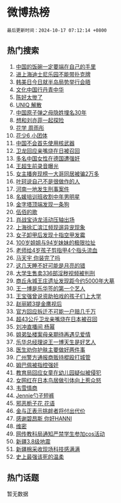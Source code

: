 # 微博热榜

`最后更新时间：2024-10-17 07:12:14 +0800`

## 热门搜索

1. [中国的饭碗一定要端在自己的手里](https://m.weibo.cn/search?containerid=100103type%3D1%26t%3D10%26q%3D%23%E4%B8%AD%E5%9B%BD%E7%9A%84%E9%A5%AD%E7%A2%97%E4%B8%80%E5%AE%9A%E8%A6%81%E7%AB%AF%E5%9C%A8%E8%87%AA%E5%B7%B1%E7%9A%84%E6%89%8B%E9%87%8C%23&stream_entry_id=51&isnewpage=1&extparam=seat%3D1%26pos%3D0%26filter_type%3Drealtimehot%26q%3D%2523%25E4%25B8%25AD%25E5%259B%25BD%25E7%259A%2584%25E9%25A5%25AD%25E7%25A2%2597%25E4%25B8%2580%25E5%25AE%259A%25E8%25A6%2581%25E7%25AB%25AF%25E5%259C%25A8%25E8%2587%25AA%25E5%25B7%25B1%25E7%259A%2584%25E6%2589%258B%25E9%2587%258C%2523%26stream_entry_id%3D51%26c_type%3D51%26cate%3D10103%26dgr%3D0%26display_time%3D1729120333%26pre_seqid%3D172912033360402565384157)
1. [进上海迪士尼乐园不能带扑克牌](https://m.weibo.cn/search?containerid=100103type%3D1%26t%3D10%26q%3D%23%E8%BF%9B%E4%B8%8A%E6%B5%B7%E8%BF%AA%E5%A3%AB%E5%B0%BC%E4%B9%90%E5%9B%AD%E4%B8%8D%E8%83%BD%E5%B8%A6%E6%89%91%E5%85%8B%E7%89%8C%23&stream_entry_id=31&isnewpage=1&extparam=seat%3D1%26q%3D%2523%25E8%25BF%259B%25E4%25B8%258A%25E6%25B5%25B7%25E8%25BF%25AA%25E5%25A3%25AB%25E5%25B0%25BC%25E4%25B9%2590%25E5%259B%25AD%25E4%25B8%258D%25E8%2583%25BD%25E5%25B8%25A6%25E6%2589%2591%25E5%2585%258B%25E7%2589%258C%2523%26dgr%3D0%26c_type%3D31%26cate%3D5001%26filter_type%3Drealtimehot%26realpos%3D1%26band_rank%3D1%26stream_entry_id%3D31%26flag%3D0%26lcate%3D5001%26pos%3D0%26display_time%3D1729120333%26pre_seqid%3D172912033360402565384157)
1. [韩美日今日就半岛局势举行会晤](https://m.weibo.cn/search?containerid=100103type%3D1%26t%3D10%26q%3D%23%E9%9F%A9%E7%BE%8E%E6%97%A5%E4%BB%8A%E6%97%A5%E5%B0%B1%E5%8D%8A%E5%B2%9B%E5%B1%80%E5%8A%BF%E4%B8%BE%E8%A1%8C%E4%BC%9A%E6%99%A4%23&stream_entry_id=31&isnewpage=1&extparam=seat%3D1%26q%3D%2523%25E9%259F%25A9%25E7%25BE%258E%25E6%2597%25A5%25E4%25BB%258A%25E6%2597%25A5%25E5%25B0%25B1%25E5%258D%258A%25E5%25B2%259B%25E5%25B1%2580%25E5%258A%25BF%25E4%25B8%25BE%25E8%25A1%258C%25E4%25BC%259A%25E6%2599%25A4%2523%26dgr%3D0%26c_type%3D31%26cate%3D5001%26filter_type%3Drealtimehot%26realpos%3D2%26band_rank%3D2%26stream_entry_id%3D31%26flag%3D2%26lcate%3D5001%26pos%3D1%26display_time%3D1729120333%26pre_seqid%3D172912033360402565384157)
1. [文化中国行丹青中华](https://m.weibo.cn/search?containerid=100103type%3D1%26t%3D10%26q%3D%23%E6%96%87%E5%8C%96%E4%B8%AD%E5%9B%BD%E8%A1%8C%E4%B8%B9%E9%9D%92%E4%B8%AD%E5%8D%8E%23&stream_entry_id=31&isnewpage=1&extparam=seat%3D1%26q%3D%2523%25E6%2596%2587%25E5%258C%2596%25E4%25B8%25AD%25E5%259B%25BD%25E8%25A1%258C%25E4%25B8%25B9%25E9%259D%2592%25E4%25B8%25AD%25E5%258D%258E%2523%26dgr%3D0%26c_type%3D31%26cate%3D5001%26filter_type%3Drealtimehot%26realpos%3D3%26band_rank%3D3%26stream_entry_id%3D31%26flag%3D0%26lcate%3D5001%26pos%3D2%26display_time%3D1729120333%26pre_seqid%3D172912033360402565384157)
1. [陈好太惨了](https://m.weibo.cn/search?containerid=100103type%3D1%26t%3D10%26q%3D%E9%99%88%E5%A5%BD%E5%A4%AA%E6%83%A8%E4%BA%86&stream_entry_id=31&isnewpage=1&extparam=seat%3D1%26q%3D%25E9%2599%2588%25E5%25A5%25BD%25E5%25A4%25AA%25E6%2583%25A8%25E4%25BA%2586%26dgr%3D0%26c_type%3D31%26cate%3D5001%26filter_type%3Drealtimehot%26realpos%3D4%26band_rank%3D4%26stream_entry_id%3D31%26flag%3D2%26lcate%3D5001%26pos%3D3%26display_time%3D1729120333%26pre_seqid%3D172912033360402565384157)
1. [UNIQ 解散](https://m.weibo.cn/search?containerid=100103type%3D1%26t%3D10%26q%3DUNIQ+%E8%A7%A3%E6%95%A3&stream_entry_id=31&isnewpage=1&extparam=seat%3D1%26q%3DUNIQ%2520%25E8%25A7%25A3%25E6%2595%25A3%26dgr%3D0%26c_type%3D31%26cate%3D5001%26filter_type%3Drealtimehot%26realpos%3D5%26band_rank%3D5%26stream_entry_id%3D31%26flag%3D0%26lcate%3D5001%26pos%3D4%26display_time%3D1729120333%26pre_seqid%3D172912033360402565384157)
1. [中国原子弹之母隐姓埋名30年](https://m.weibo.cn/search?containerid=100103type%3D1%26t%3D10%26q%3D%23%E4%B8%AD%E5%9B%BD%E5%8E%9F%E5%AD%90%E5%BC%B9%E4%B9%8B%E6%AF%8D%E9%9A%90%E5%A7%93%E5%9F%8B%E5%90%8D30%E5%B9%B4%23&stream_entry_id=31&isnewpage=1&extparam=seat%3D1%26q%3D%2523%25E4%25B8%25AD%25E5%259B%25BD%25E5%258E%259F%25E5%25AD%2590%25E5%25BC%25B9%25E4%25B9%258B%25E6%25AF%258D%25E9%259A%2590%25E5%25A7%2593%25E5%259F%258B%25E5%2590%258D30%25E5%25B9%25B4%2523%26dgr%3D0%26c_type%3D31%26cate%3D5001%26filter_type%3Drealtimehot%26realpos%3D6%26band_rank%3D6%26stream_entry_id%3D31%26flag%3D0%26lcate%3D5001%26pos%3D5%26display_time%3D1729120333%26pre_seqid%3D172912033360402565384157)
1. [想和刘亦菲一起探险](https://m.weibo.cn/search?containerid=100103type%3D1%26t%3D10%26q%3D%23%E6%83%B3%E5%92%8C%E5%88%98%E4%BA%A6%E8%8F%B2%E4%B8%80%E8%B5%B7%E6%8E%A2%E9%99%A9%23&stream_entry_id=31&isnewpage=1&extparam=seat%3D1%26filter_type%3Drealtimehot%26dgr%3D0%26c_type%3D31%26adid%3D259040%26is_ad_pos%3D1%26cate%3D5001%26topic_ad%3D1%26band_rank%3D7%26stream_entry_id%3D31%26q%3D%2523%25E6%2583%25B3%25E5%2592%258C%25E5%2588%2598%25E4%25BA%25A6%25E8%258F%25B2%25E4%25B8%2580%25E8%25B5%25B7%25E6%258E%25A2%25E9%2599%25A9%2523%26lcate%3D5001%26pos%3D6%26display_time%3D1729120333%26pre_seqid%3D172912033360402565384157)
1. [花学 周雨彤](https://m.weibo.cn/search?containerid=100103type%3D1%26t%3D10%26q%3D%E8%8A%B1%E5%AD%A6+%E5%91%A8%E9%9B%A8%E5%BD%A4&stream_entry_id=31&isnewpage=1&extparam=seat%3D1%26q%3D%25E8%258A%25B1%25E5%25AD%25A6%2520%25E5%2591%25A8%25E9%259B%25A8%25E5%25BD%25A4%26dgr%3D0%26c_type%3D31%26cate%3D5001%26filter_type%3Drealtimehot%26realpos%3D7%26band_rank%3D7%26stream_entry_id%3D31%26flag%3D0%26lcate%3D5001%26pos%3D7%26display_time%3D1729120333%26pre_seqid%3D172912033360402565384157)
1. [花少6 小团体](https://m.weibo.cn/search?containerid=100103type%3D1%26t%3D10%26q%3D%E8%8A%B1%E5%B0%916+%E5%B0%8F%E5%9B%A2%E4%BD%93&stream_entry_id=31&isnewpage=1&extparam=seat%3D1%26q%3D%25E8%258A%25B1%25E5%25B0%25916%2520%25E5%25B0%258F%25E5%259B%25A2%25E4%25BD%2593%26dgr%3D0%26c_type%3D31%26cate%3D5001%26filter_type%3Drealtimehot%26realpos%3D8%26band_rank%3D8%26stream_entry_id%3D31%26flag%3D0%26lcate%3D5001%26pos%3D8%26display_time%3D1729120333%26pre_seqid%3D172912033360402565384157)
1. [中国不会首先使用核武器](https://m.weibo.cn/search?containerid=100103type%3D1%26t%3D10%26q%3D%23%E4%B8%AD%E5%9B%BD%E4%B8%8D%E4%BC%9A%E9%A6%96%E5%85%88%E4%BD%BF%E7%94%A8%E6%A0%B8%E6%AD%A6%E5%99%A8%23&stream_entry_id=31&isnewpage=1&extparam=seat%3D1%26q%3D%2523%25E4%25B8%25AD%25E5%259B%25BD%25E4%25B8%258D%25E4%25BC%259A%25E9%25A6%2596%25E5%2585%2588%25E4%25BD%25BF%25E7%2594%25A8%25E6%25A0%25B8%25E6%25AD%25A6%25E5%2599%25A8%2523%26dgr%3D0%26c_type%3D31%26cate%3D5001%26filter_type%3Drealtimehot%26realpos%3D9%26band_rank%3D9%26stream_entry_id%3D31%26flag%3D0%26lcate%3D5001%26pos%3D9%26display_time%3D1729120333%26pre_seqid%3D172912033360402565384157)
1. [卫龙回应亲嘴烧在日被召回](https://m.weibo.cn/search?containerid=100103type%3D1%26t%3D10%26q%3D%23%E5%8D%AB%E9%BE%99%E5%9B%9E%E5%BA%94%E4%BA%B2%E5%98%B4%E7%83%A7%E5%9C%A8%E6%97%A5%E8%A2%AB%E5%8F%AC%E5%9B%9E%23&stream_entry_id=31&isnewpage=1&extparam=seat%3D1%26q%3D%2523%25E5%258D%25AB%25E9%25BE%2599%25E5%259B%259E%25E5%25BA%2594%25E4%25BA%25B2%25E5%2598%25B4%25E7%2583%25A7%25E5%259C%25A8%25E6%2597%25A5%25E8%25A2%25AB%25E5%258F%25AC%25E5%259B%259E%2523%26dgr%3D0%26c_type%3D31%26cate%3D5001%26filter_type%3Drealtimehot%26realpos%3D10%26band_rank%3D10%26stream_entry_id%3D31%26flag%3D0%26lcate%3D5001%26pos%3D10%26display_time%3D1729120333%26pre_seqid%3D172912033360402565384157)
1. [多名中国女性在德国遭强奸](https://m.weibo.cn/search?containerid=100103type%3D1%26t%3D10%26q%3D%23%E5%A4%9A%E5%90%8D%E4%B8%AD%E5%9B%BD%E5%A5%B3%E6%80%A7%E5%9C%A8%E5%BE%B7%E5%9B%BD%E9%81%AD%E5%BC%BA%E5%A5%B8%23&stream_entry_id=31&isnewpage=1&extparam=seat%3D1%26q%3D%2523%25E5%25A4%259A%25E5%2590%258D%25E4%25B8%25AD%25E5%259B%25BD%25E5%25A5%25B3%25E6%2580%25A7%25E5%259C%25A8%25E5%25BE%25B7%25E5%259B%25BD%25E9%2581%25AD%25E5%25BC%25BA%25E5%25A5%25B8%2523%26dgr%3D0%26c_type%3D31%26cate%3D5001%26filter_type%3Drealtimehot%26realpos%3D11%26band_rank%3D11%26stream_entry_id%3D31%26flag%3D2%26lcate%3D5001%26pos%3D11%26display_time%3D1729120333%26pre_seqid%3D172912033360402565384157)
1. [王超生前录音曝光](https://m.weibo.cn/search?containerid=100103type%3D1%26t%3D10%26q%3D%23%E7%8E%8B%E8%B6%85%E7%94%9F%E5%89%8D%E5%BD%95%E9%9F%B3%E6%9B%9D%E5%85%89%23&stream_entry_id=31&isnewpage=1&extparam=seat%3D1%26q%3D%2523%25E7%258E%258B%25E8%25B6%2585%25E7%2594%259F%25E5%2589%258D%25E5%25BD%2595%25E9%259F%25B3%25E6%259B%259D%25E5%2585%2589%2523%26dgr%3D0%26c_type%3D31%26cate%3D5001%26filter_type%3Drealtimehot%26realpos%3D12%26band_rank%3D12%26stream_entry_id%3D31%26flag%3D2%26lcate%3D5001%26pos%3D12%26display_time%3D1729120333%26pre_seqid%3D172912033360402565384157)
1. [女主播奔现榜一大哥同居被骗2万多](https://m.weibo.cn/search?containerid=100103type%3D1%26t%3D10%26q%3D%23%E5%A5%B3%E4%B8%BB%E6%92%AD%E5%A5%94%E7%8E%B0%E6%A6%9C%E4%B8%80%E5%A4%A7%E5%93%A5%E5%90%8C%E5%B1%85%E8%A2%AB%E9%AA%972%E4%B8%87%E5%A4%9A%23&stream_entry_id=31&isnewpage=1&extparam=seat%3D1%26q%3D%2523%25E5%25A5%25B3%25E4%25B8%25BB%25E6%2592%25AD%25E5%25A5%2594%25E7%258E%25B0%25E6%25A6%259C%25E4%25B8%2580%25E5%25A4%25A7%25E5%2593%25A5%25E5%2590%258C%25E5%25B1%2585%25E8%25A2%25AB%25E9%25AA%25972%25E4%25B8%2587%25E5%25A4%259A%2523%26dgr%3D0%26c_type%3D31%26cate%3D5001%26filter_type%3Drealtimehot%26realpos%3D13%26band_rank%3D13%26stream_entry_id%3D31%26flag%3D2%26lcate%3D5001%26pos%3D13%26display_time%3D1729120333%26pre_seqid%3D172912033360402565384157)
1. [叶珂说自己不是很做作的人](https://m.weibo.cn/search?containerid=100103type%3D1%26t%3D10%26q%3D%23%E5%8F%B6%E7%8F%82%E8%AF%B4%E8%87%AA%E5%B7%B1%E4%B8%8D%E6%98%AF%E5%BE%88%E5%81%9A%E4%BD%9C%E7%9A%84%E4%BA%BA%23&stream_entry_id=31&isnewpage=1&extparam=seat%3D1%26q%3D%2523%25E5%258F%25B6%25E7%258F%2582%25E8%25AF%25B4%25E8%2587%25AA%25E5%25B7%25B1%25E4%25B8%258D%25E6%2598%25AF%25E5%25BE%2588%25E5%2581%259A%25E4%25BD%259C%25E7%259A%2584%25E4%25BA%25BA%2523%26dgr%3D0%26c_type%3D31%26cate%3D5001%26filter_type%3Drealtimehot%26realpos%3D14%26band_rank%3D14%26stream_entry_id%3D31%26flag%3D2%26lcate%3D5001%26pos%3D14%26display_time%3D1729120333%26pre_seqid%3D172912033360402565384157)
1. [河南一地发生刑事案件](https://m.weibo.cn/search?containerid=100103type%3D1%26t%3D10%26q%3D%23%E6%B2%B3%E5%8D%97%E4%B8%80%E5%9C%B0%E5%8F%91%E7%94%9F%E5%88%91%E4%BA%8B%E6%A1%88%E4%BB%B6%23&stream_entry_id=31&isnewpage=1&extparam=seat%3D1%26q%3D%2523%25E6%25B2%25B3%25E5%258D%2597%25E4%25B8%2580%25E5%259C%25B0%25E5%258F%2591%25E7%2594%259F%25E5%2588%2591%25E4%25BA%258B%25E6%25A1%2588%25E4%25BB%25B6%2523%26dgr%3D0%26c_type%3D31%26cate%3D5001%26filter_type%3Drealtimehot%26realpos%3D15%26band_rank%3D15%26stream_entry_id%3D31%26flag%3D2%26lcate%3D5001%26pos%3D15%26display_time%3D1729120333%26pre_seqid%3D172912033360402565384157)
1. [名媛培训班收割中年男明星](https://m.weibo.cn/search?containerid=100103type%3D1%26t%3D10%26q%3D%23%E5%90%8D%E5%AA%9B%E5%9F%B9%E8%AE%AD%E7%8F%AD%E6%94%B6%E5%89%B2%E4%B8%AD%E5%B9%B4%E7%94%B7%E6%98%8E%E6%98%9F%23&stream_entry_id=31&isnewpage=1&extparam=seat%3D1%26q%3D%2523%25E5%2590%258D%25E5%25AA%259B%25E5%259F%25B9%25E8%25AE%25AD%25E7%258F%25AD%25E6%2594%25B6%25E5%2589%25B2%25E4%25B8%25AD%25E5%25B9%25B4%25E7%2594%25B7%25E6%2598%258E%25E6%2598%259F%2523%26dgr%3D0%26c_type%3D31%26cate%3D5001%26filter_type%3Drealtimehot%26realpos%3D16%26band_rank%3D16%26stream_entry_id%3D31%26flag%3D2%26lcate%3D5001%26pos%3D16%26display_time%3D1729120333%26pre_seqid%3D172912033360402565384157)
1. [金字塔顶端发现一条狗](https://m.weibo.cn/search?containerid=100103type%3D1%26t%3D10%26q%3D%23%E9%87%91%E5%AD%97%E5%A1%94%E9%A1%B6%E7%AB%AF%E5%8F%91%E7%8E%B0%E4%B8%80%E6%9D%A1%E7%8B%97%23&stream_entry_id=31&isnewpage=1&extparam=seat%3D1%26q%3D%2523%25E9%2587%2591%25E5%25AD%2597%25E5%25A1%2594%25E9%25A1%25B6%25E7%25AB%25AF%25E5%258F%2591%25E7%258E%25B0%25E4%25B8%2580%25E6%259D%25A1%25E7%258B%2597%2523%26dgr%3D0%26c_type%3D31%26cate%3D5001%26filter_type%3Drealtimehot%26realpos%3D17%26band_rank%3D17%26stream_entry_id%3D31%26flag%3D0%26lcate%3D5001%26pos%3D17%26display_time%3D1729120333%26pre_seqid%3D172912033360402565384157)
1. [伍佰的歌](https://m.weibo.cn/search?containerid=100103type%3D1%26t%3D10%26q%3D%E4%BC%8D%E4%BD%B0%E7%9A%84%E6%AD%8C&stream_entry_id=31&isnewpage=1&extparam=seat%3D1%26q%3D%25E4%25BC%258D%25E4%25BD%25B0%25E7%259A%2584%25E6%25AD%258C%26dgr%3D0%26c_type%3D31%26cate%3D5001%26filter_type%3Drealtimehot%26realpos%3D18%26band_rank%3D18%26stream_entry_id%3D31%26flag%3D0%26lcate%3D5001%26pos%3D18%26display_time%3D1729120333%26pre_seqid%3D172912033360402565384157)
1. [肖战宝诗龙活动压轴出场](https://m.weibo.cn/search?containerid=100103type%3D1%26t%3D10%26q%3D%23%E8%82%96%E6%88%98%E5%AE%9D%E8%AF%97%E9%BE%99%E6%B4%BB%E5%8A%A8%E5%8E%8B%E8%BD%B4%E5%87%BA%E5%9C%BA%23&stream_entry_id=31&isnewpage=1&extparam=seat%3D1%26q%3D%2523%25E8%2582%2596%25E6%2588%2598%25E5%25AE%259D%25E8%25AF%2597%25E9%25BE%2599%25E6%25B4%25BB%25E5%258A%25A8%25E5%258E%258B%25E8%25BD%25B4%25E5%2587%25BA%25E5%259C%25BA%2523%26dgr%3D0%26c_type%3D31%26cate%3D5001%26filter_type%3Drealtimehot%26realpos%3D19%26band_rank%3D19%26stream_entry_id%3D31%26flag%3D0%26lcate%3D5001%26pos%3D19%26display_time%3D1729120333%26pre_seqid%3D172912033360402565384157)
1. [上海徐汇滨江频现遛异宠现象](https://m.weibo.cn/search?containerid=100103type%3D1%26t%3D10%26q%3D%23%E4%B8%8A%E6%B5%B7%E5%BE%90%E6%B1%87%E6%BB%A8%E6%B1%9F%E9%A2%91%E7%8E%B0%E9%81%9B%E5%BC%82%E5%AE%A0%E7%8E%B0%E8%B1%A1%23&stream_entry_id=31&isnewpage=1&extparam=seat%3D1%26q%3D%2523%25E4%25B8%258A%25E6%25B5%25B7%25E5%25BE%2590%25E6%25B1%2587%25E6%25BB%25A8%25E6%25B1%259F%25E9%25A2%2591%25E7%258E%25B0%25E9%2581%259B%25E5%25BC%2582%25E5%25AE%25A0%25E7%258E%25B0%25E8%25B1%25A1%2523%26dgr%3D0%26c_type%3D31%26cate%3D5001%26filter_type%3Drealtimehot%26realpos%3D20%26band_rank%3D20%26stream_entry_id%3D31%26flag%3D0%26lcate%3D5001%26pos%3D20%26display_time%3D1729120333%26pre_seqid%3D172912033360402565384157)
1. [女子卸甲后发现十指空甲发霉](https://m.weibo.cn/search?containerid=100103type%3D1%26t%3D10%26q%3D%23%E5%A5%B3%E5%AD%90%E5%8D%B8%E7%94%B2%E5%90%8E%E5%8F%91%E7%8E%B0%E5%8D%81%E6%8C%87%E7%A9%BA%E7%94%B2%E5%8F%91%E9%9C%89%23&stream_entry_id=31&isnewpage=1&extparam=seat%3D1%26q%3D%2523%25E5%25A5%25B3%25E5%25AD%2590%25E5%258D%25B8%25E7%2594%25B2%25E5%2590%258E%25E5%258F%2591%25E7%258E%25B0%25E5%258D%2581%25E6%258C%2587%25E7%25A9%25BA%25E7%2594%25B2%25E5%258F%2591%25E9%259C%2589%2523%26dgr%3D0%26c_type%3D31%26cate%3D5001%26filter_type%3Drealtimehot%26realpos%3D21%26band_rank%3D21%26stream_entry_id%3D31%26flag%3D0%26lcate%3D5001%26pos%3D21%26display_time%3D1729120333%26pre_seqid%3D172912033360402565384157)
1. [100岁姐姐与94岁妹妹的极限拉扯](https://m.weibo.cn/search?containerid=100103type%3D1%26t%3D10%26q%3D%23100%E5%B2%81%E5%A7%90%E5%A7%90%E4%B8%8E94%E5%B2%81%E5%A6%B9%E5%A6%B9%E7%9A%84%E6%9E%81%E9%99%90%E6%8B%89%E6%89%AF%23&stream_entry_id=31&isnewpage=1&extparam=seat%3D1%26q%3D%2523100%25E5%25B2%2581%25E5%25A7%2590%25E5%25A7%2590%25E4%25B8%258E94%25E5%25B2%2581%25E5%25A6%25B9%25E5%25A6%25B9%25E7%259A%2584%25E6%259E%2581%25E9%2599%2590%25E6%258B%2589%25E6%2589%25AF%2523%26dgr%3D0%26c_type%3D31%26cate%3D5001%26filter_type%3Drealtimehot%26realpos%3D22%26band_rank%3D22%26stream_entry_id%3D31%26flag%3D0%26lcate%3D5001%26pos%3D22%26display_time%3D1729120333%26pre_seqid%3D172912033360402565384157)
1. [老师给4岁孩子剪指甲4个指头流血](https://m.weibo.cn/search?containerid=100103type%3D1%26t%3D10%26q%3D%23%E8%80%81%E5%B8%88%E7%BB%994%E5%B2%81%E5%AD%A9%E5%AD%90%E5%89%AA%E6%8C%87%E7%94%B24%E4%B8%AA%E6%8C%87%E5%A4%B4%E6%B5%81%E8%A1%80%23&stream_entry_id=31&isnewpage=1&extparam=seat%3D1%26q%3D%2523%25E8%2580%2581%25E5%25B8%2588%25E7%25BB%25994%25E5%25B2%2581%25E5%25AD%25A9%25E5%25AD%2590%25E5%2589%25AA%25E6%258C%2587%25E7%2594%25B24%25E4%25B8%25AA%25E6%258C%2587%25E5%25A4%25B4%25E6%25B5%2581%25E8%25A1%2580%2523%26dgr%3D0%26c_type%3D31%26cate%3D5001%26filter_type%3Drealtimehot%26realpos%3D23%26band_rank%3D23%26stream_entry_id%3D31%26flag%3D0%26lcate%3D5001%26pos%3D23%26display_time%3D1729120333%26pre_seqid%3D172912033360402565384157)
1. [马天宇 你装完了吗](https://m.weibo.cn/search?containerid=100103type%3D1%26t%3D10%26q%3D%E9%A9%AC%E5%A4%A9%E5%AE%87+%E4%BD%A0%E8%A3%85%E5%AE%8C%E4%BA%86%E5%90%97&stream_entry_id=31&isnewpage=1&extparam=seat%3D1%26q%3D%25E9%25A9%25AC%25E5%25A4%25A9%25E5%25AE%2587%2520%25E4%25BD%25A0%25E8%25A3%2585%25E5%25AE%258C%25E4%25BA%2586%25E5%2590%2597%26dgr%3D0%26c_type%3D31%26cate%3D5001%26filter_type%3Drealtimehot%26realpos%3D24%26band_rank%3D24%26stream_entry_id%3D31%26flag%3D2%26lcate%3D5001%26pos%3D24%26display_time%3D1729120333%26pre_seqid%3D172912033360402565384157)
1. [这几天睡不好可能是月亮的错](https://m.weibo.cn/search?containerid=100103type%3D1%26t%3D10%26q%3D%23%E8%BF%99%E5%87%A0%E5%A4%A9%E7%9D%A1%E4%B8%8D%E5%A5%BD%E5%8F%AF%E8%83%BD%E6%98%AF%E6%9C%88%E4%BA%AE%E7%9A%84%E9%94%99%23&stream_entry_id=31&isnewpage=1&extparam=seat%3D1%26q%3D%2523%25E8%25BF%2599%25E5%2587%25A0%25E5%25A4%25A9%25E7%259D%25A1%25E4%25B8%258D%25E5%25A5%25BD%25E5%258F%25AF%25E8%2583%25BD%25E6%2598%25AF%25E6%259C%2588%25E4%25BA%25AE%25E7%259A%2584%25E9%2594%2599%2523%26dgr%3D0%26c_type%3D31%26cate%3D5001%26filter_type%3Drealtimehot%26realpos%3D25%26band_rank%3D25%26stream_entry_id%3D31%26flag%3D0%26lcate%3D5001%26pos%3D25%26display_time%3D1729120333%26pre_seqid%3D172912033360402565384157)
1. [大学生售卖336部淫秽视频被判刑](https://m.weibo.cn/search?containerid=100103type%3D1%26t%3D10%26q%3D%23%E5%A4%A7%E5%AD%A6%E7%94%9F%E5%94%AE%E5%8D%96336%E9%83%A8%E6%B7%AB%E7%A7%BD%E8%A7%86%E9%A2%91%E8%A2%AB%E5%88%A4%E5%88%91%23&stream_entry_id=31&isnewpage=1&extparam=seat%3D1%26q%3D%2523%25E5%25A4%25A7%25E5%25AD%25A6%25E7%2594%259F%25E5%2594%25AE%25E5%258D%2596336%25E9%2583%25A8%25E6%25B7%25AB%25E7%25A7%25BD%25E8%25A7%2586%25E9%25A2%2591%25E8%25A2%25AB%25E5%2588%25A4%25E5%2588%2591%2523%26dgr%3D0%26c_type%3D31%26cate%3D5001%26filter_type%3Drealtimehot%26realpos%3D26%26band_rank%3D26%26stream_entry_id%3D31%26flag%3D1%26lcate%3D5001%26pos%3D26%26display_time%3D1729120333%26pre_seqid%3D172912033360402565384157)
1. [商丘永城王庄遗址发现距今约5000年大墓](https://m.weibo.cn/search?containerid=100103type%3D1%26t%3D10%26q%3D%23%E5%95%86%E4%B8%98%E6%B0%B8%E5%9F%8E%E7%8E%8B%E5%BA%84%E9%81%97%E5%9D%80%E5%8F%91%E7%8E%B0%E8%B7%9D%E4%BB%8A%E7%BA%A65000%E5%B9%B4%E5%A4%A7%E5%A2%93%23&stream_entry_id=31&isnewpage=1&extparam=seat%3D1%26q%3D%2523%25E5%2595%2586%25E4%25B8%2598%25E6%25B0%25B8%25E5%259F%258E%25E7%258E%258B%25E5%25BA%2584%25E9%2581%2597%25E5%259D%2580%25E5%258F%2591%25E7%258E%25B0%25E8%25B7%259D%25E4%25BB%258A%25E7%25BA%25A65000%25E5%25B9%25B4%25E5%25A4%25A7%25E5%25A2%2593%2523%26dgr%3D0%26c_type%3D31%26cate%3D5001%26filter_type%3Drealtimehot%26realpos%3D27%26band_rank%3D27%26stream_entry_id%3D31%26flag%3D0%26lcate%3D5001%26pos%3D27%26display_time%3D1729120333%26pre_seqid%3D172912033360402565384157)
1. [王一博是乐华签的第一个艺人](https://m.weibo.cn/search?containerid=100103type%3D1%26t%3D10%26q%3D%23%E7%8E%8B%E4%B8%80%E5%8D%9A%E6%98%AF%E4%B9%90%E5%8D%8E%E7%AD%BE%E7%9A%84%E7%AC%AC%E4%B8%80%E4%B8%AA%E8%89%BA%E4%BA%BA%23&stream_entry_id=31&isnewpage=1&extparam=seat%3D1%26q%3D%2523%25E7%258E%258B%25E4%25B8%2580%25E5%258D%259A%25E6%2598%25AF%25E4%25B9%2590%25E5%258D%258E%25E7%25AD%25BE%25E7%259A%2584%25E7%25AC%25AC%25E4%25B8%2580%25E4%25B8%25AA%25E8%2589%25BA%25E4%25BA%25BA%2523%26dgr%3D0%26c_type%3D31%26cate%3D5001%26filter_type%3Drealtimehot%26realpos%3D28%26band_rank%3D28%26stream_entry_id%3D31%26flag%3D0%26lcate%3D5001%26pos%3D28%26display_time%3D1729120333%26pre_seqid%3D172912033360402565384157)
1. [王宝强曾说资助拍戏的孩子们上大学](https://m.weibo.cn/search?containerid=100103type%3D1%26t%3D10%26q%3D%23%E7%8E%8B%E5%AE%9D%E5%BC%BA%E6%9B%BE%E8%AF%B4%E8%B5%84%E5%8A%A9%E6%8B%8D%E6%88%8F%E7%9A%84%E5%AD%A9%E5%AD%90%E4%BB%AC%E4%B8%8A%E5%A4%A7%E5%AD%A6%23&stream_entry_id=31&isnewpage=1&extparam=seat%3D1%26q%3D%2523%25E7%258E%258B%25E5%25AE%259D%25E5%25BC%25BA%25E6%259B%25BE%25E8%25AF%25B4%25E8%25B5%2584%25E5%258A%25A9%25E6%258B%258D%25E6%2588%258F%25E7%259A%2584%25E5%25AD%25A9%25E5%25AD%2590%25E4%25BB%25AC%25E4%25B8%258A%25E5%25A4%25A7%25E5%25AD%25A6%2523%26dgr%3D0%26c_type%3D31%26cate%3D5001%26filter_type%3Drealtimehot%26realpos%3D29%26band_rank%3D29%26stream_entry_id%3D31%26flag%3D1%26lcate%3D5001%26pos%3D29%26display_time%3D1729120333%26pre_seqid%3D172912033360402565384157)
1. [赵丽颖3提金鹰视后](https://m.weibo.cn/search?containerid=100103type%3D1%26t%3D10%26q%3D%23%E8%B5%B5%E4%B8%BD%E9%A2%963%E6%8F%90%E9%87%91%E9%B9%B0%E8%A7%86%E5%90%8E%23&stream_entry_id=31&isnewpage=1&extparam=seat%3D1%26q%3D%2523%25E8%25B5%25B5%25E4%25B8%25BD%25E9%25A2%25963%25E6%258F%2590%25E9%2587%2591%25E9%25B9%25B0%25E8%25A7%2586%25E5%2590%258E%2523%26dgr%3D0%26c_type%3D31%26cate%3D5001%26filter_type%3Drealtimehot%26realpos%3D30%26band_rank%3D30%26stream_entry_id%3D31%26flag%3D1%26lcate%3D5001%26pos%3D30%26display_time%3D1729120333%26pre_seqid%3D172912033360402565384157)
1. [官方回应拆迁不可能一户赔几千万](https://m.weibo.cn/search?containerid=100103type%3D1%26t%3D10%26q%3D%23%E5%AE%98%E6%96%B9%E5%9B%9E%E5%BA%94%E6%8B%86%E8%BF%81%E4%B8%8D%E5%8F%AF%E8%83%BD%E4%B8%80%E6%88%B7%E8%B5%94%E5%87%A0%E5%8D%83%E4%B8%87%23&stream_entry_id=31&isnewpage=1&extparam=seat%3D1%26q%3D%2523%25E5%25AE%2598%25E6%2596%25B9%25E5%259B%259E%25E5%25BA%2594%25E6%258B%2586%25E8%25BF%2581%25E4%25B8%258D%25E5%258F%25AF%25E8%2583%25BD%25E4%25B8%2580%25E6%2588%25B7%25E8%25B5%2594%25E5%2587%25A0%25E5%258D%2583%25E4%25B8%2587%2523%26dgr%3D0%26c_type%3D31%26cate%3D5001%26filter_type%3Drealtimehot%26realpos%3D31%26band_rank%3D31%26stream_entry_id%3D31%26flag%3D0%26lcate%3D5001%26pos%3D31%26display_time%3D1729120333%26pre_seqid%3D172912033360402565384157)
1. [超43公斤卫龙亲嘴烧在日本被召回](https://m.weibo.cn/search?containerid=100103type%3D1%26t%3D10%26q%3D%23%E8%B6%8543%E5%85%AC%E6%96%A4%E5%8D%AB%E9%BE%99%E4%BA%B2%E5%98%B4%E7%83%A7%E5%9C%A8%E6%97%A5%E6%9C%AC%E8%A2%AB%E5%8F%AC%E5%9B%9E%23&stream_entry_id=31&isnewpage=1&extparam=seat%3D1%26q%3D%2523%25E8%25B6%258543%25E5%2585%25AC%25E6%2596%25A4%25E5%258D%25AB%25E9%25BE%2599%25E4%25BA%25B2%25E5%2598%25B4%25E7%2583%25A7%25E5%259C%25A8%25E6%2597%25A5%25E6%259C%25AC%25E8%25A2%25AB%25E5%258F%25AC%25E5%259B%259E%2523%26dgr%3D0%26c_type%3D31%26cate%3D5001%26filter_type%3Drealtimehot%26realpos%3D32%26band_rank%3D32%26stream_entry_id%3D31%26flag%3D0%26lcate%3D5001%26pos%3D32%26display_time%3D1729120333%26pre_seqid%3D172912033360402565384157)
1. [刘冲直播间 杨幂](https://m.weibo.cn/search?containerid=100103type%3D1%26t%3D10%26q%3D%E5%88%98%E5%86%B2%E7%9B%B4%E6%92%AD%E9%97%B4+%E6%9D%A8%E5%B9%82&stream_entry_id=31&isnewpage=1&extparam=seat%3D1%26q%3D%25E5%2588%2598%25E5%2586%25B2%25E7%259B%25B4%25E6%2592%25AD%25E9%2597%25B4%2520%25E6%259D%25A8%25E5%25B9%2582%26dgr%3D0%26c_type%3D31%26cate%3D5001%26filter_type%3Drealtimehot%26realpos%3D33%26band_rank%3D33%26stream_entry_id%3D31%26flag%3D0%26lcate%3D5001%26pos%3D33%26display_time%3D1729120333%26pre_seqid%3D172912033360402565384157)
1. [姐弟坠楼案母亲期待再遇见爱情](https://m.weibo.cn/search?containerid=100103type%3D1%26t%3D10%26q%3D%23%E5%A7%90%E5%BC%9F%E5%9D%A0%E6%A5%BC%E6%A1%88%E6%AF%8D%E4%BA%B2%E6%9C%9F%E5%BE%85%E5%86%8D%E9%81%87%E8%A7%81%E7%88%B1%E6%83%85%23&stream_entry_id=31&isnewpage=1&extparam=seat%3D1%26q%3D%2523%25E5%25A7%2590%25E5%25BC%259F%25E5%259D%25A0%25E6%25A5%25BC%25E6%25A1%2588%25E6%25AF%258D%25E4%25BA%25B2%25E6%259C%259F%25E5%25BE%2585%25E5%2586%258D%25E9%2581%2587%25E8%25A7%2581%25E7%2588%25B1%25E6%2583%2585%2523%26dgr%3D0%26c_type%3D31%26cate%3D5001%26filter_type%3Drealtimehot%26realpos%3D34%26band_rank%3D34%26stream_entry_id%3D31%26flag%3D0%26lcate%3D5001%26pos%3D34%26display_time%3D1729120333%26pre_seqid%3D172912033360402565384157)
1. [乐华总经理说王一博天生是好艺人](https://m.weibo.cn/search?containerid=100103type%3D1%26t%3D10%26q%3D%23%E4%B9%90%E5%8D%8E%E6%80%BB%E7%BB%8F%E7%90%86%E8%AF%B4%E7%8E%8B%E4%B8%80%E5%8D%9A%E5%A4%A9%E7%94%9F%E6%98%AF%E5%A5%BD%E8%89%BA%E4%BA%BA%23&stream_entry_id=31&isnewpage=1&extparam=seat%3D1%26q%3D%2523%25E4%25B9%2590%25E5%258D%258E%25E6%2580%25BB%25E7%25BB%258F%25E7%2590%2586%25E8%25AF%25B4%25E7%258E%258B%25E4%25B8%2580%25E5%258D%259A%25E5%25A4%25A9%25E7%2594%259F%25E6%2598%25AF%25E5%25A5%25BD%25E8%2589%25BA%25E4%25BA%25BA%2523%26dgr%3D0%26c_type%3D31%26cate%3D5001%26filter_type%3Drealtimehot%26realpos%3D35%26band_rank%3D35%26stream_entry_id%3D31%26flag%3D1%26lcate%3D5001%26pos%3D35%26display_time%3D1729120333%26pre_seqid%3D172912033360402565384157)
1. [医生劝你护肤主要做好两件事](https://m.weibo.cn/search?containerid=100103type%3D1%26t%3D10%26q%3D%23%E5%8C%BB%E7%94%9F%E5%8A%9D%E4%BD%A0%E6%8A%A4%E8%82%A4%E4%B8%BB%E8%A6%81%E5%81%9A%E5%A5%BD%E4%B8%A4%E4%BB%B6%E4%BA%8B%23&stream_entry_id=31&isnewpage=1&extparam=seat%3D1%26q%3D%2523%25E5%258C%25BB%25E7%2594%259F%25E5%258A%259D%25E4%25BD%25A0%25E6%258A%25A4%25E8%2582%25A4%25E4%25B8%25BB%25E8%25A6%2581%25E5%2581%259A%25E5%25A5%25BD%25E4%25B8%25A4%25E4%25BB%25B6%25E4%25BA%258B%2523%26dgr%3D0%26c_type%3D31%26cate%3D5001%26filter_type%3Drealtimehot%26realpos%3D36%26band_rank%3D36%26stream_entry_id%3D31%26flag%3D0%26lcate%3D5001%26pos%3D36%26display_time%3D1729120333%26pre_seqid%3D172912033360402565384157)
1. [广州警方通报商贩持棍殴打城管](https://m.weibo.cn/search?containerid=100103type%3D1%26t%3D10%26q%3D%23%E5%B9%BF%E5%B7%9E%E8%AD%A6%E6%96%B9%E9%80%9A%E6%8A%A5%E5%95%86%E8%B4%A9%E6%8C%81%E6%A3%8D%E6%AE%B4%E6%89%93%E5%9F%8E%E7%AE%A1%23&stream_entry_id=31&isnewpage=1&extparam=seat%3D1%26q%3D%2523%25E5%25B9%25BF%25E5%25B7%259E%25E8%25AD%25A6%25E6%2596%25B9%25E9%2580%259A%25E6%258A%25A5%25E5%2595%2586%25E8%25B4%25A9%25E6%258C%2581%25E6%25A3%258D%25E6%25AE%25B4%25E6%2589%2593%25E5%259F%258E%25E7%25AE%25A1%2523%26dgr%3D0%26c_type%3D31%26cate%3D5001%26filter_type%3Drealtimehot%26realpos%3D37%26band_rank%3D37%26stream_entry_id%3D31%26flag%3D0%26lcate%3D5001%26pos%3D37%26display_time%3D1729120333%26pre_seqid%3D172912033360402565384157)
1. [姆巴佩被指控强奸](https://m.weibo.cn/search?containerid=100103type%3D1%26t%3D10%26q%3D%23%E5%A7%86%E5%B7%B4%E4%BD%A9%E8%A2%AB%E6%8C%87%E6%8E%A7%E5%BC%BA%E5%A5%B8%23&stream_entry_id=31&isnewpage=1&extparam=seat%3D1%26q%3D%2523%25E5%25A7%2586%25E5%25B7%25B4%25E4%25BD%25A9%25E8%25A2%25AB%25E6%258C%2587%25E6%258E%25A7%25E5%25BC%25BA%25E5%25A5%25B8%2523%26dgr%3D0%26c_type%3D31%26cate%3D5001%26filter_type%3Drealtimehot%26realpos%3D38%26band_rank%3D38%26stream_entry_id%3D31%26flag%3D0%26lcate%3D5001%26pos%3D38%26display_time%3D1729120333%26pre_seqid%3D172912033360402565384157)
1. [教育局回应女童在幼儿园疑似被侵犯](https://m.weibo.cn/search?containerid=100103type%3D1%26t%3D10%26q%3D%23%E6%95%99%E8%82%B2%E5%B1%80%E5%9B%9E%E5%BA%94%E5%A5%B3%E7%AB%A5%E5%9C%A8%E5%B9%BC%E5%84%BF%E5%9B%AD%E7%96%91%E4%BC%BC%E8%A2%AB%E4%BE%B5%E7%8A%AF%23&stream_entry_id=31&isnewpage=1&extparam=seat%3D1%26q%3D%2523%25E6%2595%2599%25E8%2582%25B2%25E5%25B1%2580%25E5%259B%259E%25E5%25BA%2594%25E5%25A5%25B3%25E7%25AB%25A5%25E5%259C%25A8%25E5%25B9%25BC%25E5%2584%25BF%25E5%259B%25AD%25E7%2596%2591%25E4%25BC%25BC%25E8%25A2%25AB%25E4%25BE%25B5%25E7%258A%25AF%2523%26dgr%3D0%26c_type%3D31%26cate%3D5001%26filter_type%3Drealtimehot%26realpos%3D39%26band_rank%3D39%26stream_entry_id%3D31%26flag%3D0%26lcate%3D5001%26pos%3D39%26display_time%3D1729120333%26pre_seqid%3D172912033360402565384157)
1. [女网红在日本鸟居做引体向上惹众怒](https://m.weibo.cn/search?containerid=100103type%3D1%26t%3D10%26q%3D%23%E5%A5%B3%E7%BD%91%E7%BA%A2%E5%9C%A8%E6%97%A5%E6%9C%AC%E9%B8%9F%E5%B1%85%E5%81%9A%E5%BC%95%E4%BD%93%E5%90%91%E4%B8%8A%E6%83%B9%E4%BC%97%E6%80%92%23&stream_entry_id=31&isnewpage=1&extparam=seat%3D1%26q%3D%2523%25E5%25A5%25B3%25E7%25BD%2591%25E7%25BA%25A2%25E5%259C%25A8%25E6%2597%25A5%25E6%259C%25AC%25E9%25B8%259F%25E5%25B1%2585%25E5%2581%259A%25E5%25BC%2595%25E4%25BD%2593%25E5%2590%2591%25E4%25B8%258A%25E6%2583%25B9%25E4%25BC%2597%25E6%2580%2592%2523%26dgr%3D0%26c_type%3D31%26cate%3D5001%26filter_type%3Drealtimehot%26realpos%3D40%26band_rank%3D40%26stream_entry_id%3D31%26flag%3D0%26lcate%3D5001%26pos%3D40%26display_time%3D1729120333%26pre_seqid%3D172912033360402565384157)
1. [韦雪情商](https://m.weibo.cn/search?containerid=100103type%3D1%26t%3D10%26q%3D%23%E9%9F%A6%E9%9B%AA%E6%83%85%E5%95%86%23&stream_entry_id=31&isnewpage=1&extparam=seat%3D1%26q%3D%2523%25E9%259F%25A6%25E9%259B%25AA%25E6%2583%2585%25E5%2595%2586%2523%26dgr%3D0%26c_type%3D31%26cate%3D5001%26filter_type%3Drealtimehot%26realpos%3D41%26band_rank%3D41%26stream_entry_id%3D31%26flag%3D0%26lcate%3D5001%26pos%3D41%26display_time%3D1729120333%26pre_seqid%3D172912033360402565384157)
1. [Jennie勺子短裤](https://m.weibo.cn/search?containerid=100103type%3D1%26t%3D10%26q%3D%23Jennie%E5%8B%BA%E5%AD%90%E7%9F%AD%E8%A3%A4%23&stream_entry_id=31&isnewpage=1&extparam=seat%3D1%26q%3D%2523Jennie%25E5%258B%25BA%25E5%25AD%2590%25E7%259F%25AD%25E8%25A3%25A4%2523%26dgr%3D0%26c_type%3D31%26cate%3D5001%26filter_type%3Drealtimehot%26realpos%3D42%26band_rank%3D42%26stream_entry_id%3D31%26flag%3D0%26lcate%3D5001%26pos%3D42%26display_time%3D1729120333%26pre_seqid%3D172912033360402565384157)
1. [邪恶栀子花 花语](https://m.weibo.cn/search?containerid=100103type%3D1%26t%3D10%26q%3D%E9%82%AA%E6%81%B6%E6%A0%80%E5%AD%90%E8%8A%B1+%E8%8A%B1%E8%AF%AD&stream_entry_id=31&isnewpage=1&extparam=seat%3D1%26q%3D%25E9%2582%25AA%25E6%2581%25B6%25E6%25A0%2580%25E5%25AD%2590%25E8%258A%25B1%2520%25E8%258A%25B1%25E8%25AF%25AD%26dgr%3D0%26c_type%3D31%26cate%3D5001%26filter_type%3Drealtimehot%26realpos%3D43%26band_rank%3D43%26stream_entry_id%3D31%26flag%3D0%26lcate%3D5001%26pos%3D43%26display_time%3D1729120333%26pre_seqid%3D172912033360402565384157)
1. [金与正表示挑衅者将付出代价](https://m.weibo.cn/search?containerid=100103type%3D1%26t%3D10%26q%3D%23%E9%87%91%E4%B8%8E%E6%AD%A3%E8%A1%A8%E7%A4%BA%E6%8C%91%E8%A1%85%E8%80%85%E5%B0%86%E4%BB%98%E5%87%BA%E4%BB%A3%E4%BB%B7%23&stream_entry_id=31&isnewpage=1&extparam=seat%3D1%26q%3D%2523%25E9%2587%2591%25E4%25B8%258E%25E6%25AD%25A3%25E8%25A1%25A8%25E7%25A4%25BA%25E6%258C%2591%25E8%25A1%2585%25E8%2580%2585%25E5%25B0%2586%25E4%25BB%2598%25E5%2587%25BA%25E4%25BB%25A3%25E4%25BB%25B7%2523%26dgr%3D0%26c_type%3D31%26cate%3D5001%26filter_type%3Drealtimehot%26realpos%3D44%26band_rank%3D44%26stream_entry_id%3D31%26flag%3D0%26lcate%3D5001%26pos%3D44%26display_time%3D1729120333%26pre_seqid%3D172912033360402565384157)
1. [感谢碧昂斯 你好HANNI](https://m.weibo.cn/search?containerid=100103type%3D1%26t%3D10%26q%3D%E6%84%9F%E8%B0%A2%E7%A2%A7%E6%98%82%E6%96%AF+%E4%BD%A0%E5%A5%BDHANNI&stream_entry_id=31&isnewpage=1&extparam=seat%3D1%26q%3D%25E6%2584%259F%25E8%25B0%25A2%25E7%25A2%25A7%25E6%2598%2582%25E6%2596%25AF%2520%25E4%25BD%25A0%25E5%25A5%25BDHANNI%26dgr%3D0%26c_type%3D31%26cate%3D5001%26filter_type%3Drealtimehot%26realpos%3D45%26band_rank%3D45%26stream_entry_id%3D31%26flag%3D0%26lcate%3D5001%26pos%3D45%26display_time%3D1729120333%26pre_seqid%3D172912033360402565384157)
1. [维密](https://m.weibo.cn/search?containerid=100103type%3D1%26t%3D10%26q%3D%E7%BB%B4%E5%AF%86&stream_entry_id=31&isnewpage=1&extparam=seat%3D1%26q%3D%25E7%25BB%25B4%25E5%25AF%2586%26dgr%3D0%26c_type%3D31%26cate%3D5001%26filter_type%3Drealtimehot%26realpos%3D46%26band_rank%3D46%26stream_entry_id%3D31%26flag%3D0%26lcate%3D5001%26pos%3D46%26display_time%3D1729120333%26pre_seqid%3D172912033360402565384157)
1. [网传教科局通知严禁学生参加cos活动](https://m.weibo.cn/search?containerid=100103type%3D1%26t%3D10%26q%3D%23%E7%BD%91%E4%BC%A0%E6%95%99%E7%A7%91%E5%B1%80%E9%80%9A%E7%9F%A5%E4%B8%A5%E7%A6%81%E5%AD%A6%E7%94%9F%E5%8F%82%E5%8A%A0cos%E6%B4%BB%E5%8A%A8%23&stream_entry_id=31&isnewpage=1&extparam=seat%3D1%26q%3D%2523%25E7%25BD%2591%25E4%25BC%25A0%25E6%2595%2599%25E7%25A7%2591%25E5%25B1%2580%25E9%2580%259A%25E7%259F%25A5%25E4%25B8%25A5%25E7%25A6%2581%25E5%25AD%25A6%25E7%2594%259F%25E5%258F%2582%25E5%258A%25A0cos%25E6%25B4%25BB%25E5%258A%25A8%2523%26dgr%3D0%26c_type%3D31%26cate%3D5001%26filter_type%3Drealtimehot%26realpos%3D47%26band_rank%3D47%26stream_entry_id%3D31%26flag%3D0%26lcate%3D5001%26pos%3D47%26display_time%3D1729120333%26pre_seqid%3D172912033360402565384157)
1. [新疆3.8级地震](https://m.weibo.cn/search?containerid=100103type%3D1%26t%3D10%26q%3D%E6%96%B0%E7%96%863.8%E7%BA%A7%E5%9C%B0%E9%9C%87&stream_entry_id=31&isnewpage=1&extparam=seat%3D1%26q%3D%25E6%2596%25B0%25E7%2596%25863.8%25E7%25BA%25A7%25E5%259C%25B0%25E9%259C%2587%26dgr%3D0%26c_type%3D31%26cate%3D5001%26filter_type%3Drealtimehot%26realpos%3D48%26band_rank%3D48%26stream_entry_id%3D31%26flag%3D1%26lcate%3D5001%26pos%3D48%26display_time%3D1729120333%26pre_seqid%3D172912033360402565384157)
1. [新疆棉采收现场科技感满满](https://m.weibo.cn/search?containerid=100103type%3D1%26t%3D10%26q%3D%23%E6%96%B0%E7%96%86%E6%A3%89%E9%87%87%E6%94%B6%E7%8E%B0%E5%9C%BA%E7%A7%91%E6%8A%80%E6%84%9F%E6%BB%A1%E6%BB%A1%23&stream_entry_id=31&isnewpage=1&extparam=seat%3D1%26q%3D%2523%25E6%2596%25B0%25E7%2596%2586%25E6%25A3%2589%25E9%2587%2587%25E6%2594%25B6%25E7%258E%25B0%25E5%259C%25BA%25E7%25A7%2591%25E6%258A%2580%25E6%2584%259F%25E6%25BB%25A1%25E6%25BB%25A1%2523%26dgr%3D0%26c_type%3D31%26cate%3D5001%26filter_type%3Drealtimehot%26realpos%3D49%26band_rank%3D49%26stream_entry_id%3D31%26flag%3D0%26lcate%3D5001%26pos%3D49%26display_time%3D1729120333%26pre_seqid%3D172912033360402565384157)
1. [史上最强该死的温柔](https://m.weibo.cn/search?containerid=100103type%3D1%26t%3D10%26q%3D%E5%8F%B2%E4%B8%8A%E6%9C%80%E5%BC%BA%E8%AF%A5%E6%AD%BB%E7%9A%84%E6%B8%A9%E6%9F%94&stream_entry_id=31&isnewpage=1&extparam=seat%3D1%26q%3D%25E5%258F%25B2%25E4%25B8%258A%25E6%259C%2580%25E5%25BC%25BA%25E8%25AF%25A5%25E6%25AD%25BB%25E7%259A%2584%25E6%25B8%25A9%25E6%259F%2594%26dgr%3D0%26c_type%3D31%26cate%3D5001%26filter_type%3Drealtimehot%26realpos%3D50%26band_rank%3D50%26stream_entry_id%3D31%26flag%3D0%26lcate%3D5001%26pos%3D50%26display_time%3D1729120333%26pre_seqid%3D172912033360402565384157)

## 热门话题

暂无数据

